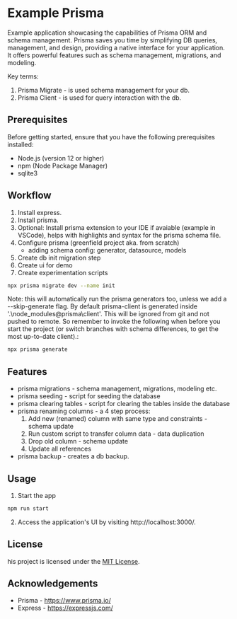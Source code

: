 # **Example Prisma**

Example application showcasing the capabilities of Prisma ORM and schema management. Prisma saves you time by simplifying DB queries, management, and design, providing a native interface for your application. It offers powerful features such as schema management, migrations, and modeling.

Key terms:
1. Prisma Migrate - is used schema management for your db.
2. Prisma Client - is used for query interaction with the db.

## **Prerequisites**

Before getting started, ensure that you have the following prerequisites installed:

- Node.js (version 12 or higher)
- npm (Node Package Manager)
- sqlite3

## **Workflow**

1. Install express.
2. Install prisma.
3. Optional: Install prisma extension to your IDE if avaiable (example in VSCode), helps with highlights and syntax for the prisma schema file.
4. Configure prisma (greenfield project aka. from scratch)
   - adding schema config: generator, datasource, models
5. Create db init migration step
6. Create ui for demo
7. Create experimentation scripts

```sh
npx prisma migrate dev --name init
```
Note: this will automatically run the prisma generators too, unless we add a --skip-generate flag. By default prisma-client is generated inside '.\node_modules\@prisma\client'. This will be ignored from git and not pushed to remote. So remember to invoke the following when before you start the project (or switch branches with schema differences, to get the most up-to-date client).:

```sh
npx prisma generate
```

## **Features**

- prisma migrations - schema management, migrations, modeling etc.
- prisma seeding - script for seeding the database
- prisma clearing tables - script for clearing the tables inside the database
- prisma renaming columns - a 4 step process:
   1. Add new (renamed) column with same type and constraints - schema update
   2. Run custom script to transfer column data - data duplication
   3. Drop old column - schema update
   4. Update all references
- prisma backup - creates a db backup.

## **Usage**

1. Start the app
```sh
npm run start
```
2. Access the application's UI by visiting http://localhost:3000/.

## **License**
his project is licensed under the [MIT License](./LICENSE).

## **Acknowledgements**
- Prisma - https://www.prisma.io/
- Express - https://expressjs.com/